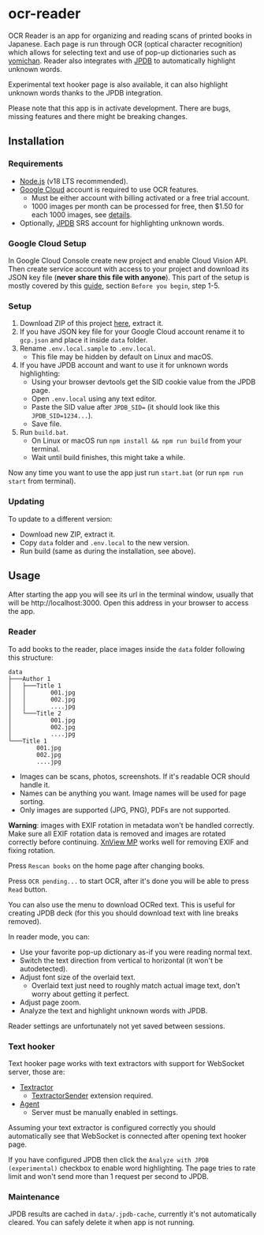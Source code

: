 # ocr-reader

OCR Reader is an app for organizing and reading scans of printed books in Japanese.
Each page is run through OCR (optical character recognition) which allows for selecting text
and use of pop-up dictionaries such as [yomichan](https://github.com/FooSoft/yomichan).
Reader also integrates with [JPDB](https://jpdb.io/) to automatically highlight unknown words.

Experimental text hooker page is also available, it can also highlight unknown words thanks to the
JPDB integration.

Please note that this app is in activate development. There are bugs, missing features and there
might be breaking changes.

## Installation

### Requirements
- [Node.js](https://nodejs.org/en/) (v18 LTS recommended).
- [Google Cloud](https://cloud.google.com/) account is required to use OCR features.
  - Must be either account with billing activated or a free trial account.
  - 1000 images per month can be processed for free, then $1.50 for each 1000 images, see [details](https://cloud.google.com/vision/pricing).
- Optionally, [JPDB](https://jpdb.io/) SRS account for highlighting unknown words.

### Google Cloud Setup

In Google Cloud Console create new project and enable Cloud Vision API. Then create service
account with access to your project and download its JSON key file (**never share this file with anyone**).
This part of the setup is mostly covered by this [guide](https://cloud.google.com/vision/docs/detect-labels-image-client-libraries#before-you-begin),
section `Before you begin`, step 1-5.

### Setup

1. Download ZIP of this project [here](https://github.com/kotcrab/ocr-reader/archive/refs/heads/master.zip), extract it.
2. If you have JSON key file for your Google Cloud account rename it to `gcp.json` and place it inside `data` folder.
3. Rename `.env.local.sample` to `.env.local`.
   - This file may be hidden by default on Linux and macOS.
4. If you have JPDB account and want to use it for unknown words highlighting:
   - Using your browser devtools get the SID cookie value from the JPDB page.
   - Open `.env.local` using any text editor.
   - Paste the SID value after `JPDB_SID=` (it should look like this `JPDB_SID=1234...`).
   - Save file.
5. Run `build.bat`.
   - On Linux or macOS run `npm install && npm run build` from your terminal.
   - Wait until build finishes, this might take a while.

Now any time you want to use the app just run `start.bat` (or run `npm run start` from terminal).

### Updating

To update to a different version:
  - Download new ZIP, extract it.
  - Copy `data` folder and `.env.local` to the new version.
  - Run build (same as during the installation, see above).

## Usage

After starting the app you will see its url in the terminal window, usually that will
be http://localhost:3000. Open this address in your browser to access the app.

### Reader

To add books to the reader, place images inside the `data` folder following this structure:

```
data
├───Author 1
│   ├───Title 1
│   │       001.jpg
│   │       002.jpg
│   │       ....jpg
│   └───Title 2
│           001.jpg
│           002.jpg
│           ....jpg
└───Title 1
        001.jpg
        002.jpg
        ....jpg
```

- Images can be scans, photos, screenshots. If it's readable OCR should handle it.
- Names can be anything you want. Image names will be used for page sorting.
- Only images are supported (JPG, PNG), PDFs are not supported.

**Warning**: images with EXIF rotation in metadata won't be handled correctly.
Make sure all EXIF rotation data is removed and images are rotated correctly before continuing.
[XnView MP](https://www.xnview.com/en/) works well for removing EXIF and fixing rotation.

Press `Rescan books` on the home page after changing books.

Press `OCR pending...` to start OCR, after it's done you will be able to press `Read` button.

You can also use the menu to download OCRed text. This is useful for creating JPDB deck
(for this you should download text with line breaks removed).

In reader mode, you can:
- Use your favorite pop-up dictionary as-if you were reading normal text.
- Switch the text direction from vertical to horizontal (it won't be autodetected).
- Adjust font size of the overlaid text.
  - Overlaid text just need to roughly match actual image text, don't worry about getting it perfect.
- Adjust page zoom.
- Analyze the text and highlight unknown words with JPDB.

Reader settings are unfortunately not yet saved between sessions.

### Text hooker

Text hooker page works with text extractors with support for WebSocket server, those are:
- [Textractor](https://github.com/Artikash/Textractor)
  - [TextractorSender](https://github.com/KamWithK/TextractorSender) extension required.
- [Agent](https://github.com/0xDC00/agent)
  - Server must be manually enabled in settings.

Assuming your text extractor is configured correctly you should automatically see that
WebSocket is connected after opening text hooker page.

If you have configured JPDB then click the `Analyze with JPDB (experimental)` checkbox to enable word highlighting.
The page tries to rate limit and won't send more than 1 request per second to JPDB.

### Maintenance

JPDB results are cached in `data/.jpdb-cache`, currently it's not automatically cleared. You can safely delete
it when app is not running.
